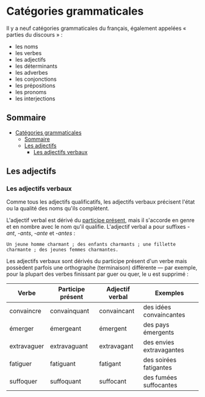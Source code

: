 # Catégories grammaticales

Il y a neuf catégories grammaticales du français, également appelées « parties du discours » :

-   les noms
-   les verbes
-   les adjectifs
-   les déterminants
-   les adverbes
-   les conjonctions
-   les prépositions
-   les pronoms
-   les interjections

## Sommaire

- [Catégories grammaticales](#catégories-grammaticales)
  - [Sommaire](#sommaire)
  - [Les adjectifs](#les-adjectifs)
    - [Les adjectifs verbaux](#les-adjectifs-verbaux)

## Les adjectifs

### Les adjectifs verbaux

Comme tous les adjectifs qualificatifs, les adjectifs verbaux précisent l'état ou la qualité des noms qu'ils complètent.

L'adjectif verbal est dérivé du [participe présent](../conjugaison.md#participe-présent), mais il s'accorde en genre et en nombre avec le nom qu'il qualifie. L'adjectif verbal a pour suffixes *-ant*, *-ants*, *-ante* et *-antes* :

```text
Un jeune homme charmant ; des enfants charmants ; une fillette charmante ; des jeunes femmes charmantes.
```

Les adjectifs verbaux sont dérivés du participe présent d'un verbe mais possèdent parfois une orthographe (terminaison) différente — par exemple, pour la plupart des verbes finissant par guer ou quer, le u est supprimé :

| Verbe       | Participe présent | Adjectif verbal | Exemples                 |
| ----------- | ----------------- | --------------- | ------------------------ |
| convaincre  | convainquant      | convaincant     | des idées convaincantes  |
| émerger     | émergeant         | émergent        | des pays émergents       |
| extravaguer | extravaguant      | extravagant     | des envies extravagantes |
| fatiguer    | fatiguant         | fatigant        | des soirées fatigantes   |
| suffoquer   | suffoquant        | suffocant       | des fumées suffocantes   |
